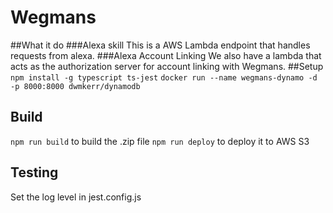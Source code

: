 # Wegmans
##What it do
###Alexa skill
This is a AWS Lambda endpoint that handles requests from alexa.
###Alexa Account Linking
We also have a lambda that acts as the authorization server for account linking with Wegmans.
##Setup
`npm install -g typescript ts-jest`
`docker run --name wegmans-dynamo -d -p 8000:8000 dwmkerr/dynamodb`
## Build
`npm run build` to build the .zip file
`npm run deploy` to deploy it to AWS S3
## Testing
Set the log level in jest.config.js